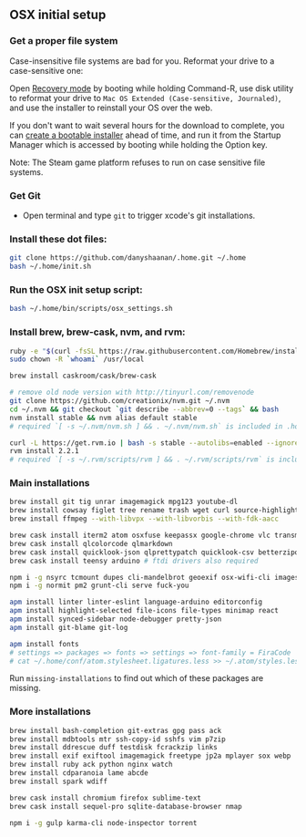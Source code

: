 ## OSX initial setup

### Get a proper file system

Case-insensitive file systems are bad for you.
Reformat your drive to a case-sensitive one:

Open [Recovery mode](https://support.apple.com/en-us/HT201314) by booting while holding Command-R,
use disk utility to reformat your drive to `Mac OS Extended (Case-sensitive, Journaled)`,
and use the installer to reinstall your OS over the web.

If you don't want to wait several hours for the download to complete,
you can [create a bootable installer](https://support.apple.com/en-us/ht201372) ahead of time,
and run it from the Startup Manager which is accessed by booting while holding the Option key.

Note: The Steam game platform refuses to run on case sensitive file systems.

### Get Git

* Open terminal and type `git` to trigger xcode's git installations.

### Install these dot files:

```bash
git clone https://github.com/danyshaanan/.home.git ~/.home
bash ~/.home/init.sh
```

### Run the OSX init setup script:

```bash
bash ~/.home/bin/scripts/osx_settings.sh
```

### Install brew, brew-cask, nvm, and rvm:

```bash
ruby -e "$(curl -fsSL https://raw.githubusercontent.com/Homebrew/install/master/install)"
sudo chown -R `whoami` /usr/local
```

```bash
brew install caskroom/cask/brew-cask
```

```bash
# remove old node version with http://tinyurl.com/removenode
git clone https://github.com/creationix/nvm.git ~/.nvm
cd ~/.nvm && git checkout `git describe --abbrev=0 --tags` && bash
nvm install stable && nvm alias default stable
# required `[ -s ~/.nvm/nvm.sh ] && . ~/.nvm/nvm.sh` is included in .home
```

```bash
curl -L https://get.rvm.io | bash -s stable --autolibs=enabled --ignore-dotfiles
rvm install 2.2.1
# required `[ -s ~/.rvm/scripts/rvm ] && . ~/.rvm/scripts/rvm` is included in .home
```

### Main installations

```bash
brew install git tig unrar imagemagick mpg123 youtube-dl
brew install cowsay figlet tree rename trash wget curl source-highlight
brew install ffmpeg --with-libvpx --with-libvorbis --with-fdk-aacc
```

```bash
brew cask install iterm2 atom osxfuse keepassx google-chrome vlc transmission
brew cask install qlcolorcode qlmarkdown
brew cask install quicklook-json qlprettypatch quicklook-csv betterzipql
brew cask install teensy arduino # ftdi drivers also required
```

```bash
npm i -g nsyrc tcmount dupes cli-mandelbrot geoexif osx-wifi-cli imagesnapjs goatsay
npm i -g normit pm2 grunt-cli serve fuck-you
```

```bash
apm install linter linter-eslint language-arduino editorconfig
apm install highlight-selected file-icons file-types minimap react
apm install synced-sidebar node-debugger pretty-json
apm install git-blame git-log

apm install fonts
# settings => packages => fonts => settings => font-family = FiraCode
# cat ~/.home/conf/atom.stylesheet.ligatures.less >> ~/.atom/styles.less
```

Run `missing-installations` to find out which of these packages are missing.

### More installations

```bash
brew install bash-completion git-extras gpg pass ack
brew install mdbtools mtr ssh-copy-id sshfs vim p7zip
brew install ddrescue duff testdisk fcrackzip links
brew install exif exiftool imagemagick freetype jp2a mplayer sox webp
brew install ruby ack python nginx watch
brew install cdparanoia lame abcde
brew install spark wdiff
```

```bash
brew cask install chromium firefox sublime-text
brew cask install sequel-pro sqlite-database-browser nmap
```

```bash
npm i -g gulp karma-cli node-inspector torrent
```
